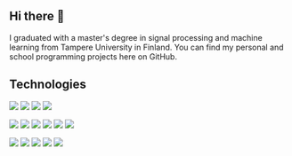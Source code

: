 ## Hi there 👋
I graduated with a master's degree in signal processing and machine learning from Tampere University in Finland. You can find my personal and school programming projects here on GitHub.

## Technologies

![](https://img.shields.io/badge/Code-Python-informational?style=flat&logo=Python&logoColor=white&color=6990ec)
![](https://img.shields.io/badge/Code-C++-informational?style=flat&logo=Cplusplus&logoColor=white&color=6990ec)
![](https://img.shields.io/badge/Code-Java-informational?style=flat&logo=Java&logoColor=white&color=6990ec)
![](https://img.shields.io/badge/Code-Matlab-informational?style=flat&logo=matlab&logoColor=white&color=6990ec)

![](https://img.shields.io/badge/ML-Keras-informational?style=flat&logo=Keras&logoColor=white&color=2bb)
![](https://img.shields.io/badge/ML-TensorFlow-informational?style=flat&logo=tensorflow&logoColor=white&color=2bb)
![](https://img.shields.io/badge/ML-OpenCV-informational?style=flat&logo=OpenCV&logoColor=white&color=2bb)
![](https://img.shields.io/badge/ML-SciKitLearn-informational?style=flat&logo=SciKitLearn&logoColor=white&color=2bb)
![](https://img.shields.io/badge/ML-SciPy-informational?style=flat&logo=Scipy&logoColor=white&color=2bb)
![](https://img.shields.io/badge/ML-NLTK-informational?style=flat&logo=Nltk&logoColor=white&color=2bb)

![](https://img.shields.io/badge/Web-MySQL-informational?style=flat&logo=mysql&logoColor=white&color=orange)
![](https://img.shields.io/badge/Web-HTML-informational?style=flat&logo=html&logoColor=white&color=orange)
![](https://img.shields.io/badge/Web-CSS-informational?style=flat&logo=css&logoColor=white&color=orange)
![](https://img.shields.io/badge/Web-PHP-informational?style=flat&logo=php&logoColor=white&color=orange)
![](https://img.shields.io/badge/Code-JavaScript-informational?style=flat&logo=javascript&logoColor=white&color=orange)

<!--
**ayoungkim-tech/ayoungkim-tech** is a ✨ _special_ ✨ repository because its `README.md` (this file) appears on your GitHub profile.

Here are some ideas to get you started:

- 🔭 I’m currently working on ...
- 🌱 I’m currently learning ...
- 👯 I’m looking to collaborate on ...
- 🤔 I’m looking for help with ...
- 💬 Ask me about ...
- 📫 How to reach me: ...
- 😄 Pronouns: ...
- ⚡ Fun fact: ...
-->
